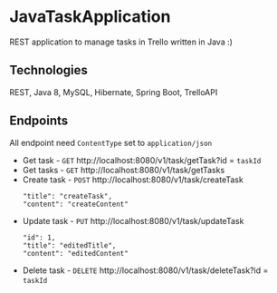 # JavaTaskApplication

REST application to manage tasks in Trello written in Java :)


## Technologies

REST, Java 8, MySQL, Hibernate, Spring Boot, TrelloAPI


## Endpoints

All endpoint need `ContentType` set to `application/json`

* Get task - `GET` http://localhost:8080/v1/task/getTask?id = `taskId`
* Get tasks - `GET` http://localhost:8080/v1/task/getTasks
* Create task - `POST` http://localhost:8080/v1/task/createTask
    ~~~~
    "title": "createTask",
    "content": "createContent"
    ~~~~
* Update task - `PUT` http://localhost:8080/v1/task/updateTask
    ~~~~
	"id": 1,
	"title": "editedTitle",
	"content": "editedContent"
    ~~~~
* Delete task - `DELETE` http://localhost:8080/v1/task/deleteTask?id = `taskId`
